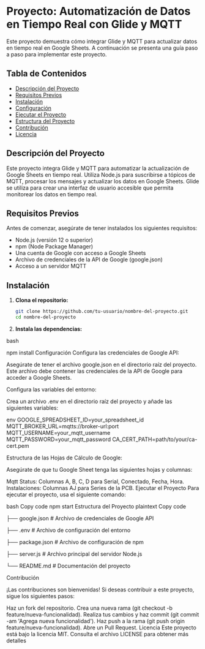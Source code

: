 # Proyecto: Automatización de Datos en Tiempo Real con Glide y MQTT

Este proyecto demuestra cómo integrar Glide y MQTT para actualizar datos en tiempo real en Google Sheets. A continuación se presenta una guía paso a paso para implementar este proyecto.

## Tabla de Contenidos

- [Descripción del Proyecto](#descripción-del-proyecto)
- [Requisitos Previos](#requisitos-previos)
- [Instalación](#instalación)
- [Configuración](#configuración)
- [Ejecutar el Proyecto](#ejecutar-el-proyecto)
- [Estructura del Proyecto](#estructura-del-proyecto)
- [Contribución](#contribución)
- [Licencia](#licencia)

## Descripción del Proyecto

Este proyecto integra Glide y MQTT para automatizar la actualización de Google Sheets en tiempo real. Utiliza Node.js para suscribirse a tópicos de MQTT, procesar los mensajes y actualizar los datos en Google Sheets. Glide se utiliza para crear una interfaz de usuario accesible que permita monitorear los datos en tiempo real.

## Requisitos Previos

Antes de comenzar, asegúrate de tener instalados los siguientes requisitos:

- Node.js (versión 12 o superior)
- npm (Node Package Manager)
- Una cuenta de Google con acceso a Google Sheets
- Archivo de credenciales de la API de Google (google.json)
- Acceso a un servidor MQTT

## Instalación

1. **Clona el repositorio:**

   ```bash
   git clone https://github.com/tu-usuario/nombre-del-proyecto.git
   cd nombre-del-proyecto

2. **Instala las dependencias:**

bash

npm install
Configuración
Configura las credenciales de Google API:

Asegúrate de tener el archivo google.json en el directorio raíz del proyecto. Este archivo debe contener las credenciales de la API de Google para acceder a Google Sheets.

Configura las variables del entorno:

Crea un archivo .env en el directorio raíz del proyecto y añade las siguientes variables:

env
GOOGLE_SPREADSHEET_ID=your_spreadsheet_id
MQTT_BROKER_URL=mqtts://broker-url:port
MQTT_USERNAME=your_mqtt_username
MQTT_PASSWORD=your_mqtt_password
CA_CERT_PATH=path/to/your/ca-cert.pem

Estructura de las Hojas de Cálculo de Google:

Asegúrate de que tu Google Sheet tenga las siguientes hojas y columnas:

Mqtt Status: Columnas A, B, C, D para Serial, Conectado, Fecha, Hora.
Instalaciones: Columnas AJ para Series de la PCB.
Ejecutar el Proyecto
Para ejecutar el proyecto, usa el siguiente comando:

bash
Copy code
npm start
Estructura del Proyecto
plaintext
Copy code

├── google.json          # Archivo de credenciales de Google API

├── .env                 # Archivo de configuración del entorno

├── package.json         # Archivo de configuración de npm

├── server.js            # Archivo principal del servidor Node.js

└── README.md            # Documentación del proyecto

Contribución

¡Las contribuciones son bienvenidas! Si deseas contribuir a este proyecto, sigue los siguientes pasos:

Haz un fork del repositorio.
Crea una nueva rama (git checkout -b feature/nueva-funcionalidad).
Realiza tus cambios y haz commit (git commit -am 'Agrega nueva funcionalidad').
Haz push a la rama (git push origin feature/nueva-funcionalidad).
Abre un Pull Request.
Licencia
Este proyecto está bajo la licencia MIT. Consulta el archivo LICENSE para obtener más detalles

